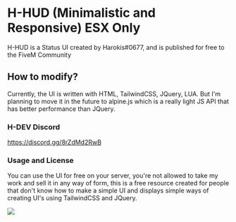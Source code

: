 # H-HUD (Minimalistic and Responsive) ESX Only
H-HUD is a Status UI created by Harokis#0677, and is published for free to the FiveM Community

## How to modify?
Currently, the UI is written with HTML, TailwindCSS, JQuery, LUA. But I'm planning to move it in the future to alpine.js which is a really light JS API that has better performance than JQuery.

### H-DEV Discord
https://discord.gg/8rZdMd2RwB

### Usage and License
You can use the UI for free on your server, you're not allowed to take my work and sell it in any way of form, this is a free resource created for people that don't know how to make a simple UI and displays simple ways of creating UI's using TailwindCSS and JQuery.

![](https://i.imgur.com/AFE9BWn.png)
